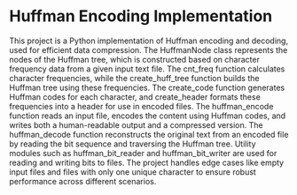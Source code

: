 # Huffman Encoding Implementation
This project is a Python implementation of Huffman encoding and decoding, used for efficient data compression. The HuffmanNode class represents the nodes of the Huffman tree, which is constructed based on character frequency data from a given input text file. The cnt_freq function calculates character frequencies, while the create_huff_tree function builds the Huffman tree using these frequencies. The create_code function generates Huffman codes for each character, and create_header formats these frequencies into a header for use in encoded files. The huffman_encode function reads an input file, encodes the content using Huffman codes, and writes both a human-readable output and a compressed version. The huffman_decode function reconstructs the original text from an encoded file by reading the bit sequence and traversing the Huffman tree. Utility modules such as huffman_bit_reader and huffman_bit_writer are used for reading and writing bits to files. The project handles edge cases like empty input files and files with only one unique character to ensure robust performance across different scenarios.
